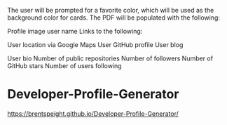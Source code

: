 The user will be prompted for a favorite color, which will be used as the background color for cards.
The PDF will be populated with the following:

Profile image
user name
Links to the following:

User location via Google Maps
User GitHub profile
User blog


User bio
Number of public repositories
Number of followers
Number of GitHub stars
Number of users following

# Developer-Profile-Generator
https://brentspeight.github.io/Developer-Profile-Generator/
